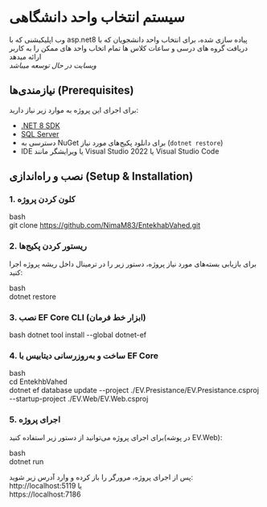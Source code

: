 # سیستم انتخاب واحد دانشگاهی

 وب اپلیکیشنی که با asp.net8 پیاده سازی شده، برای انتخاب واحد دانشجویان که با دریافت گروه های درسی و ساعات کلاس ها تمام اتخاب واحد های ممکن را به کاربر ارائه میدهد   
*وبسایت در حال توسعه میباشد* 

## نیازمندی‌ها (Prerequisites)

برای اجرای این پروژه به موارد زیر نیاز دارید:

- [.NET 8 SDK](https://dotnet.microsoft.com/en-us/download/dotnet/8.0)  
- [SQL Server](https://www.microsoft.com/en-us/sql-server/sql-server-downloads)  
- دسترسی به NuGet برای دانلود پکیج‌های مورد نیاز (`dotnet restore`)  
- IDE یا ویرایشگر مانند Visual Studio 2022 یا Visual Studio Code  

## نصب و راه‌اندازی (Setup & Installation)

### 1. کلون کردن پروژه

bash  
git clone https://github.com/NimaM83/EntekhabVahed.git 

### 2. ریستور کردن پکیج‌ها

برای بازیابی بسته‌های مورد نیاز پروژه، دستور زیر را در ترمینال داخل ریشه پروژه اجرا کنید:

bash  
dotnet restore

### 3. نصب EF Core CLI (ابزار خط فرمان) 

bash 
dotnet tool install --global dotnet-ef  

### 4. ساخت و به‌روزرسانی دیتابیس با EF Core 

bash  
cd EntekhbVahed  
dotnet ef database update --project ./EV.Presistance/EV.Presistance.csproj --startup-project ./EV.Web/EV.Web.csproj  





### 5. اجرای پروژه

برای اجرای پروژه می‌توانید از دستور زیر استفاده کنید(در پوشه EV.Web):

bash  
dotnet run  

پس از اجرای پروژه، مرورگر را باز کرده و وارد آدرس زیر شوید:  
http://localhost:5119 
یا  
https://localhost:7186   



